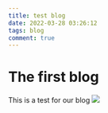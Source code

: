 ```yaml
---
title: test blog
date: 2022-03-28 03:26:12
tags: blog
comment: true
---
```

# The first blog
This is a test for our blog 
![](https://pic.imgdb.cn/item/62415cb827f86abb2aa635cf.jpg)

